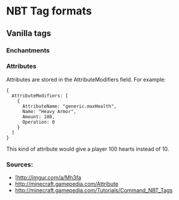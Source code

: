 # NBT Tag formats
## Vanilla tags
### Enchantments
### Attributes
Attributes are stored in the AttributeModifiers field. For example:
```
{
  AttributeModifiers: [
    {
      AttributeName: "generic.maxHealth",
      Name: "Heavy Armor",
      Amount: 180,
      Operation: 0
    }
  ]
}
```
This kind of attribute would give a player 100 hearts instead of 10.

### Sources:
- [http://imgur.com/a/Mh3fa
- http://minecraft.gamepedia.com/Attribute
- http://minecraft.gamepedia.com/Tutorials/Command_NBT_Tags
